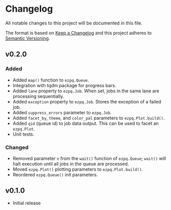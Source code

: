 # Changelog

All notable changes to this project will be documented in this file.

The format is based on [Keep a Changelog](http://keepachangelog.com/en/1.0.0/) and this project adheres to [Semantic Versioning](http://semver.org/spec/v2.0.0.html).

## v0.2.0

### Added

- Added `map()` function to `ezpq.Queue`.
- Integration with tqdm package for progress bars.
- Added `lane` property to `ezpq.Job`. When set, jobs in the same lane are processing sequentially.
- Added `exception` property to `ezpq.Job`. Stores the exception of a failed job.
- Added `suppress_errors` parameter to `ezpq.Job`.
- Added `facet_by`, `theme`, and `color_pal` parameters to `ezpq.Plot.build()`.
- Added `qid` (queue id) to job data output. This can be used to facet an `ezpq.Plot`.
- Unit tests.

### Changed

- Removed parameter `n` from the `wait()` function of `ezpq.Queue`; `wait()` will halt execution until all jobs in the queue are processed.
- Moved `ezpq.Plot()` plotting parameters to `ezpq.Plot.build()`.
- Reordered `ezpq.Queue()` init parameters.

## v0.1.0

- Initial release
